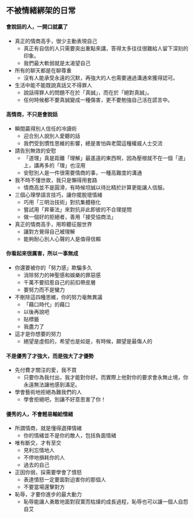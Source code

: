 ## 不被情緒綁架的日常

#### 會說話的人，一開口就贏了

- 真正的情商高手，很少主動表現自己
  - 真正有自信的人只需要突出重點來講，答得太多往往很難給人留下深刻的印象。
  - 我們最大軟弱就是太渴望自己
- 所有的聊天都是在聊尊重
  - 沒有人能承受永遠的沉默，再強大的人也需要通過溝通來獲得認可。
- 生活中能不能既說真話又不得罪人
  - 說話得罪人的問題不在於「真誠」，而在於「絕對真誠」。
  - 任何時候都不要真誠變成一種傷害，更不要勉強自己活在謊言中。

#### 高情商，不只是會說話

- 瞬間贏得別人信任的冷讀術
  - 迎合別人說別人愛聽的話
  - 我們受到慣性思維的影響，總是害怕與老闆這種權威人士交流
- 請告別無效的安慰
  - 「道理」真是距離「理解」最遙遠的東西啊，因為壓根就不在一個「道」上，講再多的「理」也沒用
  - 安慰別人是一件很需要情商的事，一種高難度的溝通
- 我不時不懂世故，我只是懶得用套路
  - 情商高並不是圓滑，有時候坦誠以待比精於計算更能讓人信服。
- 三個心理學語言技巧，讓你擺脫壞情緒
  - 巧用「三明治技術」對抗集體極化
  - 嘗試用「昇華法」來對抗非此即彼的不合理提問
  - 做一個好的拒絕者，善用「接受協商法」
- 真正的情商高手，用聆聽征服世界
  - 讓對方覺得自己被理解
  - 能夠耐心別人心聲的人是值得信賴

#### 你看起來很厲害，所以一事無成

- 你還要被你的「努力感」欺騙多久
  - 消除努力的神聖感和娛樂的罪惡感
  - 千萬不要招惹自己的前扣帶皮層
  - 要努力而不是蠻力
- 不刪除這四種思維，你的努力毫無異議
  - 「藉口時代」的藉口
  - 以後再說吧
  - 貼標籤
  - 我盡力了
- 這才是你想要的努力
  - 絕望是虛假的，希望也是如是，有時候，願望是最傷人的

#### 不是優秀了才強大，而是強大了才優勢

- 先付費才關注的愛，我不買
  - 只要你為我付出，我才能對你好。而實際上他對你的要求會永無止境，你永遠無法讓他感到滿足。
- 學會藝術地拒絕為難我們的人
  - 學會拒絕吧，別讓不好意思害了你！

#### 優秀的人，不會輕易輸給情緒

- 所謂情商，就是懂得選擇情緒
  - 你的情緒並不是你的敵人，包括負面情緒
- 唯有斷交，才有至交
  - 見利忘情地人
  - 不停地損耗你的人
  - 過去的自己
- 正因你弱，採需要學會了憤怒
  - 表達憤怒一定要面對迫害你的那個人
  - 不要當場還擊對方
- 恥辱，才要你進步的最大動力
  - 恥辱能讓人勇敢地面對寂寞而枯燥的成長過程，恥辱也可以讓一個人自怨自艾

